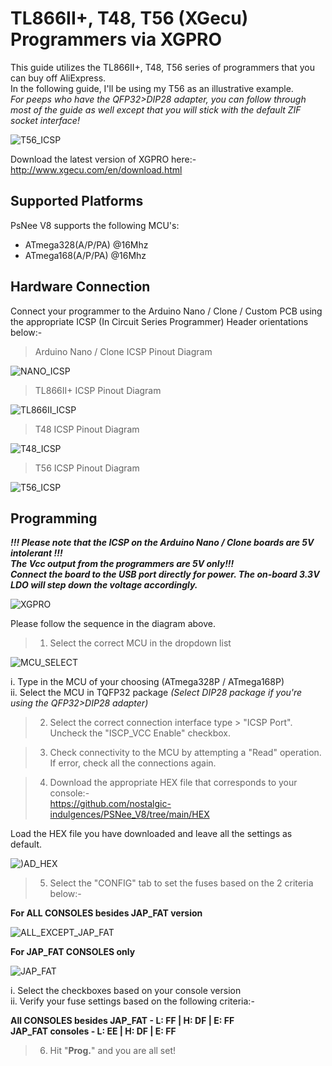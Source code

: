 # TL866II+, T48, T56 (XGecu) Programmers via XGPRO

This guide utilizes the TL866II+, T48, T56 series of programmers that you can buy off AliExpress.  
In the following guide, I'll be using my T56 as an illustrative example.  
_For peeps who have the QFP32>DIP28 adapter, you can follow through most of the guide as well except that you will stick with the default ZIF socket interface!_

![T56_ICSP](images/ICSP.png)  

Download the latest version of XGPRO here:-  
http://www.xgecu.com/en/download.html

## Supported Platforms
PsNee V8 supports the following MCU's:  
- ATmega328(A/P/PA) @16Mhz  
- ATmega168(A/P/PA) @16Mhz

## Hardware Connection  
Connect your programmer to the Arduino Nano / Clone / Custom PCB using the appropriate ICSP (In Circuit Series Programmer) Header orientations below:-  

> Arduino Nano / Clone ICSP Pinout Diagram

![NANO_ICSP](images/NANO_ICSP.png)

> TL866II+ ICSP Pinout Diagram

![TL866II_ICSP](images/TL866II_ICSP.png)
  
> T48 ICSP Pinout Diagram  

![T48_ICSP](images/T48_ICSP.png)

> T56 ICSP Pinout Diagram  

![T56_ICSP](images/T56_ICSP.png)

## Programming

**_!!! Please note that the ICSP on the Arduino Nano / Clone boards are 5V intolerant !!!_**  
**_The Vcc output from the programmers are 5V only!!!_**  
**_Connect the board to the USB port directly for power. The on-board 3.3V LDO will step down the voltage accordingly._**

![XGPRO](images/XGPRO0.png)

Please follow the sequence in the diagram above.
> 1. Select the correct MCU in the dropdown list
  
![MCU_SELECT](images/XGPRO1.png)

  i. Type in the MCU of your choosing (ATmega328P / ATmega168P)  
  ii. Select the MCU in TQFP32 package _(Select DIP28 package if you're using the QFP32>DIP28 adapter)_
  
> 2. Select the correct connection interface type > "ICSP Port".  
>    Uncheck the "ISCP_VCC Enable" checkbox.

> 3. Check connectivity to the MCU by attempting a "Read" operation.  
>    If error, check all the connections again.
  
> 4. Download the appropriate HEX file that corresponds to your console:-  
https://github.com/nostalgic-indulgences/PSNee_V8/tree/main/HEX
  
Load the HEX file you have downloaded and leave all the settings as default.
  
![)AD_HEX](images/XGPRO2.png)

> 5. Select the "CONFIG" tab to set the fuses based on the 2 criteria below:-
    
**For ALL CONSOLES besides JAP_FAT version**

![ALL_EXCEPT_JAP_FAT](images/XGPRO32.png)

**For JAP_FAT CONSOLES only**
  
![JAP_FAT](images/XGPRO31.png)
  
  i. Select the checkboxes based on your console version  
  ii. Verify your fuse settings based on the following criteria:-
    
  **All CONSOLES besides JAP_FAT - L: FF | H: DF | E: FF**  
  **JAP_FAT consoles - L: EE | H: DF | E: FF**
  
> 6. Hit "**Prog.**" and you are all set!
